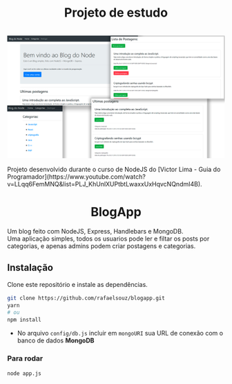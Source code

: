 <h1 align="center">Projeto de estudo</h1>
<br/>
<img align="center" src="./banner.png" alt="banner" > 
<br/>

<br/>
Projeto desenvolvido durante o curso de NodeJS do [Victor Lima - Guia do Programador](https://www.youtube.com/watch?v=LLqq6FemMNQ&list=PLJ_KhUnlXUPtbtLwaxxUxHqvcNQndmI4B).
<br/>
<h1 align="center">BlogApp</h1>
Um blog feito com NodeJS, Express, Handlebars e MongoDB. <br/>
Uma aplicação simples, todos os usuarios pode ler e filtar os posts por categorias, e apenas admins podem criar postagens e categorias. 


## Instalação
Clone este repositório e instale as dependências.
```sh
git clone https://github.com/rafaelsouz/blogapp.git
yarn
# ou
npm install
```
- No arquivo `config/db.js` incluir em `mongoURI` sua URL de conexão com o banco de dados **MongoDB**

### Para rodar
```
node app.js
```


